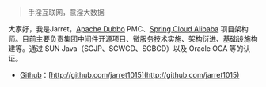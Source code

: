 > 手淫互联网，意淫大数据

大家好，我是Jarret，[Apache Dubbo](https://dubbo.apache.org/) PMC、[Spring Cloud Alibaba](https://github.com/spring-cloud-incubator/spring-cloud-alibaba) 项目架构师。目前主要负责集团中间件开源项目、微服务技术实施、架构衍进、基础设施构建等。通过 SUN Java（SCJP、SCWCD、SCBCD）以及 Oracle OCA 等的认证。

- [Github](http://github.com/jarret1015)：[http://github.com/jarret1015](http://github.com/jarret1015)